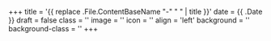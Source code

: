+++
title = '{{ replace .File.ContentBaseName "-" " " | title }}'
date = {{ .Date }}
draft = false
class = ''
image = ''
icon = ''
align = 'left'
background = ''
background-class = ''
+++
